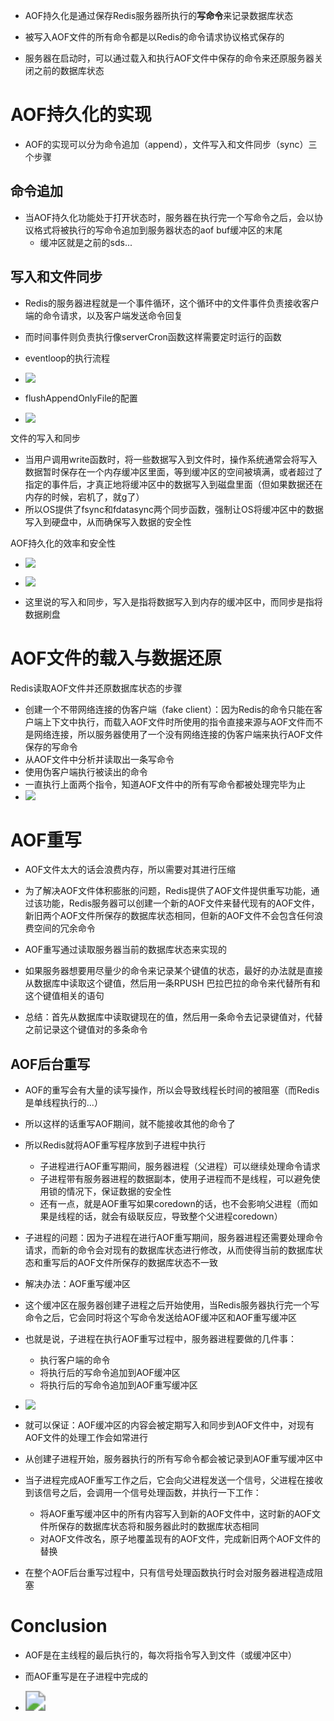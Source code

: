 - AOF持久化是通过保存Redis服务器所执行的**写命令**来记录数据库状态



- 被写入AOF文件的所有命令都是以Redis的命令请求协议格式保存的



- 服务器在启动时，可以通过载入和执行AOF文件中保存的命令来还原服务器关闭之前的数据库状态



# AOF持久化的实现

- AOF的实现可以分为命令追加（append），文件写入和文件同步（sync）三个步骤



## 命令追加

- 当AOF持久化功能处于打开状态时，服务器在执行完一个写命令之后，会以协议格式将被执行的写命令追加到服务器状态的aof buf缓冲区的末尾
  - 缓冲区就是之前的sds...



## 写入和文件同步

- Redis的服务器进程就是一个事件循环，这个循环中的文件事件负责接收客户端的命令请求，以及客户端发送命令回复
- 而时间事件则负责执行像serverCron函数这样需要定时运行的函数



- eventloop的执行流程
- ![](image/eventloop.png)



- flushAppendOnlyFile的配置
- ![](image/appendfsync.png)



文件的写入和同步

- 当用户调用write函数时，将一些数据写入到文件时，操作系统通常会将写入数据暂时保存在一个内存缓冲区里面，等到缓冲区的空间被填满，或者超过了指定的事件后，才真正地将缓冲区中的数据写入到磁盘里面（但如果数据还在内存的时候，宕机了，就g了）
- 所以OS提供了fsync和fdatasync两个同步函数，强制让OS将缓冲区中的数据写入到硬盘中，从而确保写入数据的安全性



AOF持久化的效率和安全性

- ![](image/AOF持久化的效率和安全性_01.png)
- ![](image/AOF持久化的效率和安全性_02.png)



- 这里说的写入和同步，写入是指将数据写入到内存的缓冲区中，而同步是指将数据刷盘







# AOF文件的载入与数据还原

Redis读取AOF文件并还原数据库状态的步骤

- 创建一个不带网络连接的伪客户端（fake client）：因为Redis的命令只能在客户端上下文中执行，而载入AOF文件时所使用的指令直接来源与AOF文件而不是网络连接，所以服务器使用了一个没有网络连接的伪客户端来执行AOF文件保存的写命令
- 从AOF文件中分析并读取出一条写命令
- 使用伪客户端执行被读出的命令
- 一直执行上面两个指令，知道AOF文件中的所有写命令都被处理完毕为止
- ![](image/AOF文件载入过程.png)

# AOF重写

- AOF文件太大的话会浪费内存，所以需要对其进行压缩
- 为了解决AOF文件体积膨胀的问题，Redis提供了AOF文件提供重写功能，通过该功能，Redis服务器可以创建一个新的AOF文件来替代现有的AOF文件，新旧两个AOF文件所保存的数据库状态相同，但新的AOF文件不会包含任何浪费空间的冗余命令
- AOF重写通过读取服务器当前的数据库状态来实现的



- 如果服务器想要用尽量少的命令来记录某个键值的状态，最好的办法就是直接从数据库中读取这个键值，然后用一条RPUSH 巴拉巴拉的命令来代替所有和这个键值相关的语句



- 总结：首先从数据库中读取键现在的值，然后用一条命令去记录键值对，代替之前记录这个键值对的多条命令



## AOF后台重写

- AOF的重写会有大量的读写操作，所以会导致线程长时间的被阻塞（而Redis是单线程执行的...）
- 所以这样的话重写AOF期间，就不能接收其他的命令了
- 所以Redis就将AOF重写程序放到子进程中执行
  - 子进程进行AOF重写期间，服务器进程（父进程）可以继续处理命令请求
  - 子进程带有服务器进程的数据副本，使用子进程而不是线程，可以避免使用锁的情况下，保证数据的安全性
  - 还有一点，就是AOF重写如果coredown的话，也不会影响父进程（而如果是线程的话，就会有级联反应，导致整个父进程coredown）



- 子进程的问题：因为子进程在进行AOF重写期间，服务器进程还需要处理命令请求，而新的命令会对现有的数据库状态进行修改，从而使得当前的数据库状态和重写后的AOF文件所保存的数据库状态不一致
- 解决办法：AOF重写缓冲区



- 这个缓冲区在服务器创建子进程之后开始使用，当Redis服务器执行完一个写命令之后，它会同时将这个写命令发送给AOF缓冲区和AOF重写缓冲区
- 也就是说，子进程在执行AOF重写过程中，服务器进程要做的几件事：
  - 执行客户端的命令
  - 将执行后的写命令追加到AOF缓冲区
  - 将执行后的写命令追加到AOF重写缓冲区
- ![](image/AOF重写缓冲区.png)



- 就可以保证：AOF缓冲区的内容会被定期写入和同步到AOF文件中，对现有AOF文件的处理工作会如常进行
- 从创建子进程开始，服务器执行的所有写命令都会被记录到AOF重写缓冲区中



- 当子进程完成AOF重写工作之后，它会向父进程发送一个信号，父进程在接收到该信号之后，会调用一个信号处理函数，并执行一下工作：
  - 将AOF重写缓冲区中的所有内容写入到新的AOF文件中，这时新的AOF文件所保存的数据库状态将和服务器此时的数据库状态相同
  - 对AOF文件改名，原子地覆盖现有的AOF文件，完成新旧两个AOF文件的替换



- 在整个AOF后台重写过程中，只有信号处理函数执行时会对服务器进程造成阻塞



# Conclusion

- AOF是在主线程的最后执行的，每次将指令写入到文件（或缓冲区中）
- 而AOF重写是在子进程中完成的



- <img src="image/AOF重点回顾.png" style="zoom:200%;" />